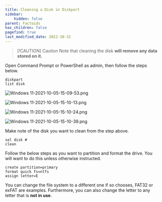 ```yaml
---
title: Cleaning a Disk in Diskpart
sidebar:
    hidden: false
parent: Factoids
has_children: false
pagefind: true
last_modified_date: 2022-10-31
---
```


> [!CAUTION] Caution
> Note that cleaning the disk **will remove any data stored on it.**

Open Command Prompt or PowerShell as admin, then follow the steps below.

```
diskpart
list disk
```

![Windows 11-2021-10-05-15-09-53.png](../../../assets/install-11/windows-11-2021-10-05-15-09-53.webp)

![Windows 11-2021-10-05-15-10-13.png](../../../assets/install-11/windows-11-2021-10-05-15-10-13.webp)

![Windows 11-2021-10-05-15-10-24.png](../../../assets/install-11/windows-11-2021-10-05-15-10-24.webp)

![Windows 11-2021-10-05-15-10-39.png](../../../assets/install-11/windows-11-2021-10-05-15-10-39.webp)

Make note of the disk you want to clean from the step above.

```
sel disk #
clean
```

Follow the below steps as you want to partition and format the drive. You will want to do this unless otherwise instructed.
```
create partition=primary
format quick fs=ntfs
assign letter=E
```

You can change the file system to a different one if so chooses, FAT32 or exFAT are examples. Furthermore, you can also change the letter to any letter that is **not in use**. 
